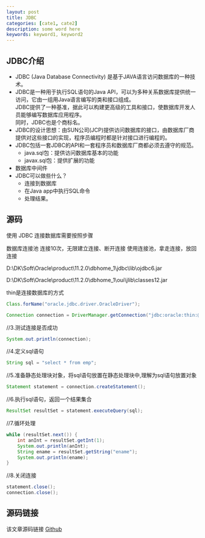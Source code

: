 ```yaml
---
layout: post
title: JDBC
categories: [cate1, cate2]
description: some word here
keywords: keyword1, keyword2
---
```


## JDBC介绍
- JDBC (Java Database Connectivity) 是基于JAVA语言访问数据库的一种技术。
- JDBC是一种用于执行SQL语句的Java API，可以为多种关系数据库提供统一访问，它由一组用Java语言编写的类和接口组成。<br>
	JDBC提供了一种基准，据此可以构建更高级的工具和接口，使数据库开发人员能够编写数据库应用程序。<br>
	同时，JDBC也是个商标名。
- JDBC的设计思想：由SUN公司(JCP)提供访问数据库的接口，由数据库厂商提供对这些接口的实现，程序员编程时都是针对接口进行编程的。
- JDBC包括一套JDBC的API和一套程序员和数据库厂商都必须去遵守的规范。
	- java.sql包：提供访问数据库基本的功能
	- javax.sql包：提供扩展的功能
- 数据库中间件
- JDBC可以做些什么？
	- 连接到数据库
	- 在Java app中执行SQL命令
	- 处理结果。


## 源码
使用 JDBC 连接数据库需要按照步骤



数据库连接池
连接10次，无限建立连接、断开连接
使用连接池，拿走连接，放回连接

D:\DK\Soft\Oracle\product\11.2.0\dbhome_1\jdbc\lib\ojdbc6.jar

D:\DK\Soft\Oracle\product\11.2.0\dbhome_1\oui\jlib\classes12.jar

 thin是连接数据库的方式




```java
Class.forName("oracle.jdbc.driver.OracleDriver");
```



```java
Connection connection = DriverManager.getConnection("jdbc:oracle:thin:@localhost:1521:orcl", "scott", "tiger");
```

//3.测试连接是否成功

```java
System.out.println(connection);
```

//4.定义sql语句
```java
String sql = "select * from emp";
```
//5.准备静态处理块对象，将sql语句放置在静态处理块中,理解为sql语句放置对象
```java
Statement statement = connection.createStatement();
```
//6.执行sql语句，返回一个结果集合
```java
ResultSet resultSet = statement.executeQuery(sql);
```
//7.循环处理
```java
while (resultSet.next()) {
	int anInt = resultSet.getInt(1);
	System.out.println(anInt);
	String ename = resultSet.getString("ename");
	System.out.println(ename);
}
```
//8.关闭连接
```java
statement.close();
connection.close();
```


## 源码链接
该文章源码链接 [Github](url)